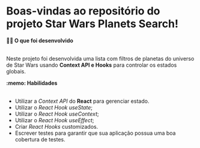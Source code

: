 # Boas-vindas ao repositório do projeto Star Wars Planets Search!

<summary><strong>👨‍💻 O que foi desenvolvido</strong></summary><br />

 Neste projeto foi desenvolvida uma lista com filtros de planetas do universo de Star Wars usando **Context API e Hooks** para controlar os estados globais.
 
 <summary><strong>:memo: Habilidades</strong></summary><br />

  * Utilizar a _Context API_ do **React** para gerenciar estado.
  * Utilizar o _React Hook useState_;
  * Utilizar o _React Hook useContext_;
  * Utilizar o _React Hook useEffect_;
  * Criar _React Hooks_ customizados.
  * Escrever testes para garantir que sua aplicação possua uma boa cobertura de testes.
